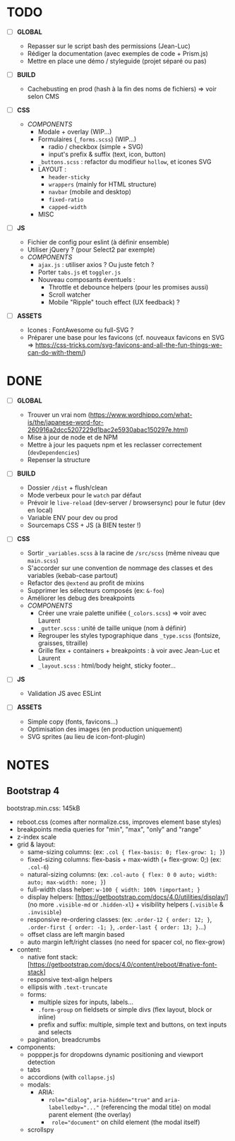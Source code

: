 # TODO

- [ ] **GLOBAL**
  - Repasser sur le script bash des permissions (Jean-Luc)
  - Rédiger la documentation (avec exemples de code + Prism.js)
  - Mettre en place une démo / styleguide (projet séparé ou pas)

- [ ] **BUILD**
  - Cachebusting en prod (hash à la fin des noms de fichiers) => voir selon CMS

- [ ] **CSS**
  - _COMPONENTS_
    - Modale + overlay (WIP...)
    - Formulaires (`_forms.scss`) (WIP...)
      - radio / checkbox (simple + SVG)
      - input's prefix & suffix (text, icon, button)
    - `_buttons.scss` : refactor du modifieur `hollow`, et icones SVG
    - LAYOUT :
      - `header-sticky`
      - `wrappers` (mainly for HTML structure)
      - `navbar` (mobile and desktop)
      - `fixed-ratio`
      - `capped-width`
    - MISC

- [ ] **JS**
  - Fichier de config pour eslint (à définir ensemble)
  - Utiliser jQuery ? (pour Select2 par exemple)
  - _COMPONENTS_
    - `ajax.js` : utiliser axios ? Ou juste fetch ?
    - Porter `tabs.js` et `toggler.js`
    - Nouveau composants éventuels :
      - Throttle et debounce helpers (pour les promises aussi)
      - Scroll watcher
      - Mobile "Ripple" touch effect (UX feedback) ?

- [ ] **ASSETS**
  - Icones : FontAwesome ou full-SVG ?
  - Préparer une base pour les favicons (cf. nouveaux favicons en SVG => https://css-tricks.com/svg-favicons-and-all-the-fun-things-we-can-do-with-them/)

# DONE

- [ ] **GLOBAL**
  - Trouver un vrai nom (https://www.wordhippo.com/what-is/the/japanese-word-for-260916a2dcc5207229d1bac2e5930abac150297e.html)
  - Mise à jour de node et de NPM
  - Mettre à jour les paquets npm et les reclasser correctement (`devDependencies`)
  - Repenser la structure 

- [ ] **BUILD**
  - Dossier `/dist` + flush/clean
  - Mode verbeux pour le `watch` par défaut
  - Prévoir le `live-reload` (dev-server / browsersync) pour le futur (dev en local)
  - Variable ENV pour dev ou prod
  - Sourcemaps CSS + JS (à BIEN tester !)

- [ ] **CSS**
  - Sortir `_variables.scss` à la racine de `/src/scss` (même niveau que `main.scss`)
  - S'accorder sur une convention de nommage des classes et des variables (kebab-case partout)
  - Refactor des `@extend` au profit de mixins
  - Supprimer les sélecteurs composés (ex: `&-foo`)
  - Améliorer les debug des breakpoints
  - _COMPONENTS_
    - Créer une vraie palette unifiée (`_colors.scss`) => voir avec Laurent
    - `_gutter.scss` : unité de taille unique (nom à définir)
    - Regrouper les styles typographique dans `_type.scss` (fontsize, graisses, titraille)
    - Grille flex + containers + breakpoints : à voir avec Jean-Luc et Laurent
    - `_layout.scss` : html/body height, sticky footer...

- [ ] **JS**
  - Validation JS avec ESLint

- [ ] **ASSETS**
  - Simple copy (fonts, favicons...)
  - Optimisation des images (en production uniquement)
  - SVG sprites (au lieu de icon-font-plugin)


# NOTES

## Bootstrap 4

bootstrap.min.css: 145kB

* reboot.css (comes after normalize.css, improves element base styles)
* breakpoints media queries for "min", "max", "only" and "range"
* z-index scale
* grid & layout:
  * same-sizing columns: (ex: `.col { flex-basis: 0; flex-grow: 1; }`)
  * fixed-sizing columns: flex-basis + max-width (+ flex-grow: 0;) (ex: `.col-6`)
  * natural-sizing columns: (ex: `.col-auto { flex: 0 0 auto; width: auto; max-width: none; }`)
  * full-width class helper: `w-100 { width: 100% !important; }`
  * display helpers: [https://getbootstrap.com/docs/4.0/utilities/display/] (no more `.visible-md` or `.hidden-xl`) + visibility helpers (`.visible` & `.invisible`)
  * responsive re-ordering classes: (ex: `.order-12 { order: 12; }`, `.order-first { order: -1; }`, `.order-last { order: 13; }`...)
  * offset class are left margin based
  * auto margin left/right classes (no need for spacer col, no flex-grow)
* content:
  * native font stack: [https://getbootstrap.com/docs/4.0/content/reboot/#native-font-stack]
  * responsive text-align helpers
  * ellipsis with `.text-truncate`
  * forms:
    * multiple sizes for inputs, labels...
    * `.form-group` on fieldsets or simple divs (flex layout, block or inline)
    * prefix and suffix: multiple, simple text and buttons, on text inputs and selects
  * pagination, breadcrumbs
* components:
  * poppper.js for dropdowns dynamic positioning and viewport detection
  * tabs
  * accordions (with `collapse.js`)
  * modals: 
    * ARIA:
      * `role="dialog"`, `aria-hidden="true"` and `aria-labelledby="..."` (referencing the modal title) on modal parent element (the overlay)
      * ` role="document"` on child element (the modal itself)
  * scrollspy

